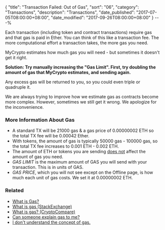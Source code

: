 {
 "title": "Transaction Failed: Out of Gas",
 "sort": "06",
 "category": "Transactions",
 "description": "Transactions",
 "date_published": "2017-07-05T08:00:00+08:00",
 "date_modified": "2017-09-26T08:00:00+08:00"
}
---%


Each transaction (including token and contract transactions) require gas and that gas is paid in Ether. You can think of this like a transaction fee. The more computational effort a transaction takes, the more gas you need.

MyCrypto estimates how much gas you will need - but sometimes it doesn't get it right.

**Solution: Try manually increasing the "Gas Limit". First, try doubling the amount of gas that MyCrypto estimates, and sending again.**

Any excess gas will be returned to you, so you could even triple or quadruple it.

We are always trying to improve how we estimate gas as contracts become more complex. However, sometimes we still get it wrong. We apologize for the inconvenience.

### More Information About Gas

*   A standard TX will be 21000 gas & a gas price of 0.00000002 ETH so the total TX fee will be 0.00042 Ether.
*   With tokens, the amount of gas is typically 50000 gas - 100000 gas, so the total TX fee increases to 0.001 ETH - 0.002 ETH.
*   The amount of ETH or tokens you are sending <span style="text-decoration: underline;">does not</span> affect the amount of gas you need.
*   <span>_GAS LIMIT_ is the maximum amount of GAS you will send with your transaction. This is in units of GAS.
*   <span>_GAS PRICE_, which you will not see except on the Offline page, is how much each unit of gas costs. We set it at 0.00000002 ETH.</span>

### Related

*   [What is Gas?](https://support.mycrypto.com/gas/what-is-gas-ethereum.html)
*   [What is gas (StackExchange)](https://ethereum.stackexchange.com/questions/3/what-is-gas-and-transaction-fee-in-ethereum)
*   [What is gas? (CryptoCompare)](https://www.cryptocompare.com/coins/guides/what-is-the-gas-in-ethereum/)
*   [Can someone explain gas to me?](https://www.reddit.com/r/ethereum/comments/271qdz/can_someone_explain_the_concept_of_gas_in_ethereum/)
*   [I don't understand the concept of gas.
    ](https://www.reddit.com/r/ethereum/comments/3fnpr1/can_someone_possibly_explain_the_concept_of/)
